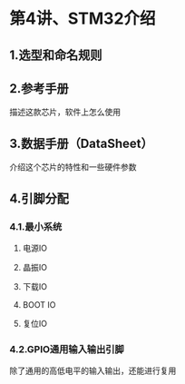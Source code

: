 # 第4讲、STM32介绍

## 1.选型和命名规则



## 2.参考手册

描述这款芯片，软件上怎么使用

## 3.数据手册（DataSheet）

介绍这个芯片的特性和一些硬件参数

## 4.引脚分配

### 4.1.最小系统

1. 电源IO



2. 晶振IO



3. 下载IO



4. BOOT IO



5. 复位IO



### 4.2.GPIO通用输入输出引脚

除了通用的高低电平的输入输出，还能进行复用

